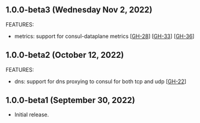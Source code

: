 ## 1.0.0-beta3 (Wednesday Nov 2, 2022)

FEATURES:

* metrics: support for consul-dataplane metrics [[GH-28](https://github.com/hashicorp/consul-dataplane/pull/28)]
[[GH-33](https://github.com/hashicorp/consul-dataplane/pull/33)]
[[GH-36](https://github.com/hashicorp/consul-dataplane/pull/36)]

## 1.0.0-beta2 (October 12, 2022)

FEATURES:

* dns: support for dns proxying to consul for both tcp and udp [[GH-22](https://github.com/hashicorp/consul-dataplane/pull/22)]

## 1.0.0-beta1 (September 30, 2022)

* Initial release.
